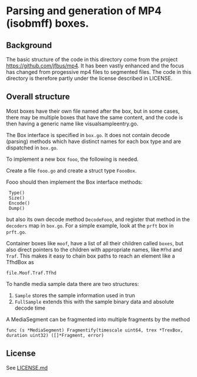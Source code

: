 # Parsing and generation of MP4 (isobmff) boxes.

## Background
The basic structure of the code in this directory come from the project https://github.com/jfbus/mp4. It has been vastly enhanced and the focus has changed from progessive mp4 files to segmented files. The code in this directory is therefore partly under the license described in LICENSE.

## Overall structure
Most boxes have their own file named after the box, but in some cases, there may be multiple boxes that have the same content, and the code is then having a generic name like visualsampleentry.go.


The Box interface is specified in `box.go`. It does not contain decode (parsing) methods which have distinct names for each box type
and are dispatched in `box.go`.

To implement a new box `fooo`, the following is needed.

Create a file `fooo.go` and create a struct type `FoooBox`.

Fooo should then implement the Box interface methods:

     Type()
     Size()
     Encode()
     Dump()

but also its own decode method `DecodeFooo`, and register that method in the `decoders` map in `box.go`. For a simple example, look at the `prft` box in `prft.go`.

Container boxes like `moof`, have a list of all their children called `boxes`, but also direct pointers to the children with appropriate names, like `Mfhd` and `Traf`. This makes it easy to chain box paths to reach an element like a TfhdBox as

    file.Moof.Traf.Tfhd

To handle media sample data there are two structures:

1. `Sample` stores the sample information used in trun
2. `FullSample` extends this with the sample binary data and absolute decode time

A MediaSegment can be fragmented into multiple fragments by the method

    func (s *MediaSegment) Fragmentify(timescale uint64, trex *TrexBox, duration uint32) ([]*Fragment, error)



## License
See [LICENSE.md](LICENSE.md)